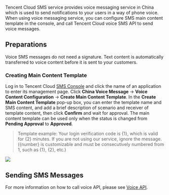 Tencent Cloud SMS service provides voice messaging service in China which is used to send notifications to your users in a way of phone voice. When using voice messaging service, you can configure SMS main content template in the console, and call Tencent Cloud voice SMS API to send voice messages.
## Preparations
Voice SMS messages do not need a signature. Text content is automatically transferred to voice content before it is sent to your customers.

### Creating Main Content Template
Log in to Tencent Cloud [SMS Console](https://console.cloud.tencent.com/sms) and click the name of an application to enter its management page. Click **China Voice Message** -> **Voice Content Configuration** -> **Create Main Content Template**. In the **Create Main Content Template** pop-up box, you can enter the template name and SMS content, and add a brief description of scenario and receiver of template content, then click **Confirm** and wait for approval. The main content template can be used only when the status is changed from **Pending Approval** to **Approved**.
>Template example:
> Your login verification code is {1}, which is valid for {2} minutes. If you are not using our service, ignore the message. ({number} is customizable and must be consecutively numbered from 1, such as {1}, {2}, etc.)

![](//mc.qcloudimg.com/static/img/34362d3ccdd7c7df7a4412f12df322ee/image.png)

## Sending SMS Messages
For more information on how to call voice API, please see [Voice API](https://cloud.tencent.com/document/product/382/5812).



